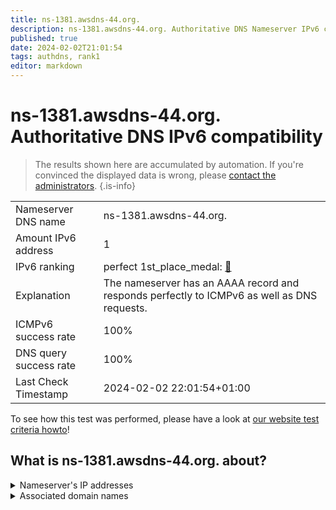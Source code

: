 ```yaml
---
title: ns-1381.awsdns-44.org.
description: ns-1381.awsdns-44.org. Authoritative DNS Nameserver IPv6 compatibility
published: true
date: 2024-02-02T21:01:54
tags: authdns, rank1
editor: markdown
---
```


# ns-1381.awsdns-44.org. Authoritative DNS IPv6 compatibility

> The results shown here are accumulated by automation. If you're convinced the displayed data is wrong, please [contact the administrators](/howto/chat). 
{.is-info}




|   |   |
| - | - |
| Nameserver DNS name | ns-1381.awsdns-44.org.
| Amount IPv6 address | 1
| IPv6 ranking | perfect 1st_place_medal: [🔗](/howto/ranking) |
| Explanation | The nameserver has an AAAA record and responds perfectly to ICMPv6 as well as DNS requests. |
| ICMPv6 success rate | 100%|
| DNS query success rate | 100% |
| Last Check Timestamp | 2024-02-02 22:01:54+01:00 |

To see how this test was performed, please have a look at [our website test criteria howto](/howto/testcriteria/authdns)!


## What is ns-1381.awsdns-44.org. about?




<details>
<summary>Nameserver's IP addresses</summary>

2600:9000:5305:6500::1

</details>



<details>
<summary>Associated domain names</summary>

onlyfans.com

</details>
